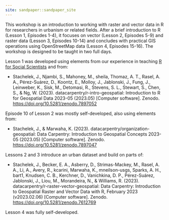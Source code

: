 ```yaml
---
site: sandpaper::sandpaper_site
---
```


This workshop is an introduction to working with raster and vector data in R for researchers in urbanism or related fields. After a brief introduction to R (Lesson 1, Episodes 1-4), it focuses on vector (Lesson 2, Episodes 5-9) and raster data (Lesson 3, Episodes 10-14) and concludes with practical GIS operations using OpenStreetMap data (Lesson 4, Episodes 15-16). The workshop is designed to be taught in two full days.

Lesson 1 was developed using elements from our experience in teaching [R for Social Scientists](https://github.com/datacarpentry/r-socialsci/) and from:

-   Stachelek, J., Njambi, S., Mahoney, M., sheila, Thomaz, A. T., Rasel, A. A., Pérez-Suárez, D., Koontz, E., Molloy, J., Jablonski, J., Fung, J., Leinweber, K., Sisk, M., Detomasi, R., Stevens, S. L., Stewart, S., Chen, S., & Ng, W. (2023). datacarpentry/r-intro-geospatial: Introduction to R for Geospatial Data 2023-05 (2023.05) [Computer software]. Zenodo. <https://doi.org/10.5281/zenodo.7897052>

Episode 10 of Lesson 2 was mostly self-developed, also using elements from:

-   Stachelek, J., & Marwaha, K. (2023). datacarpentry/organization-geospatial: Data Carpentry: Introduction to Geospatial Concepts 2023-05 (2023.05) [Computer software]. Zenodo. <https://doi.org/10.5281/zenodo.7897047>

Lessons 2 and 3 introduce an urban dataset and build on parts of:

-   Stachelek, J., Becker, E. A., Asberry, D., Strimas-Mackey, M., Rasel, A. A., Li, A., Avery, R., kcarini, Marwaha, K., mneilson-usgs, Sparks, A. H., bart1, Knudsen, C. B., Kerchner, D., Vanichkina, D. P., Pérez-Suárez, Jablonski, J., Liou, M., Morandeira, N., & Williams, R. (2023). datacarpentry/r-raster-vector-geospatial: Data Carpentry: Introduction to Geospatial Raster and Vector Data with R, February 2023 (v2023.02.06) [Computer software]. Zenodo. <https://doi.org/10.5281/zenodo.7612769>

Lesson 4 was fully self-developed.
